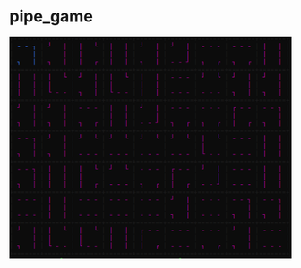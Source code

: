 # pipe_game
![Screenshot](https://github.com/jrbarhydt/pipe_game/blob/master/screenshots/screen.png?raw=true)

